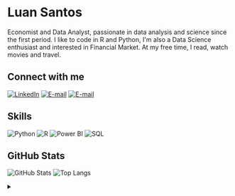 # Luan Santos

Economist and Data Analyst, passionate in data analysis and science since the first period. I like to code in R and Python, I'm also a Data Science enthusiast and interested in Financial Market.
At my free time, I read, watch movies and travel.


## Connect with me
[![LinkedIn](https://img.shields.io/badge/LinkedIn-000?style=for-the-badge&logo=linkedin&logoColor=0E76A8)](https://www.linkedin.com/in/luan-santos/)
[![E-mail](https://img.shields.io/badge/Gmail-000?style=for-the-badge&logo=gmail)](santosluan@id.uff.br)
[![E-mail](https://img.shields.io/badge/instagram-000?style=for-the-badge&logo=instagram)](https://www.instagram.com/santluaan/)

## Skills

![Python](https://img.shields.io/badge/Python-000?style=for-the-badge&logo=python)
![R](https://img.shields.io/badge/R-000?style=for-the-badge&logo=r)
![Power BI](https://img.shields.io/badge/PowerBI-000?style=for-the-badge&logo=powerbi)
![SQL](https://img.shields.io/badge/SQL-000?style=for-the-badge&logo=SQL)

## GitHub Stats

![GitHub Stats](https://github-readme-stats.vercel.app/api?username=santluan&theme=dark&bg_color=000&show_icons=true&icon_color=E94D5F&border_radius=3&hide_title=false&hide=stars)
![Top Langs](https://github-readme-stats-git-masterrstaa-rickstaa.vercel.app/api/top-langs/?username=santluan&theme=dark&layout=compact&bg_color=000&border_radius=3)

<details align="left">
  <summary></summary> 
 
  - Badges by <a href="https://shields.io/">shields.io</a><br>
  - GitHub Stats by <a href="https://github.com/anuraghazra/github-readme-stats">anuraghazra</a>

</details>


